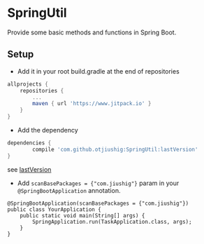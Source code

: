 # SpringUtil

Provide some basic methods and functions in Spring Boot.

## Setup

- Add it in your root build.gradle at the end of repositories

```gradle
allprojects {
    repositories {
        ...
        maven { url 'https://www.jitpack.io' }
    }
}
```

- Add the dependency
```gradle
dependencies {
        compile 'com.github.otjiushig:SpringUtil:lastVersion'
}
```
see [lastVersion](https://github.com/otjiushig/SpringUtil/releases)


- Add `scanBasePackages = {"com.jiushig"}` param in your `@SpringBootApplication` annotation. 
```
@SpringBootApplication(scanBasePackages = {"com.jiushig"})
public class YourApplication {
    public static void main(String[] args) {
        SpringApplication.run(TaskApplication.class, args);
    }
}
```
